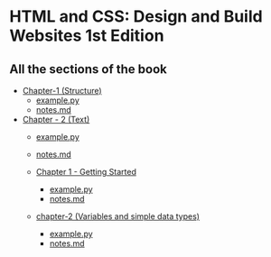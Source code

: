 # HTML and CSS: Design and Build Websites 1st Edition
## All the sections of the book

- [Chapter-1 (Structure)](chapter-1/)
    - [example.py](chapter-1/example.py)
    - [notes.md](chapter-1/notes.md)
- [Chapter - 2 (Text)](chapter-2/)
    - [example.py](chapter-2/example.py)
    - [notes.md](chapter-2/notes.md)


  - [Chapter 1 - Getting Started](chapter-1%20(Getting%20started)/)
    - [example.py](chapter-1%20(Getting%20started)/example.py)
    - [notes.md](chapter-1%20(Getting%20started)/notes.md)
  - [chapter-2 (Variables and simple data types)](chapter-2%20(Variables%20and%20simple%20data%20types)/)
    - [example.py](chapter-2%20(Variables%20and%20simple%20data%20types)/example.py)
    - [notes.md](chapter-2%20(Variables%20and%20simple%20data%20types)/notes.md)